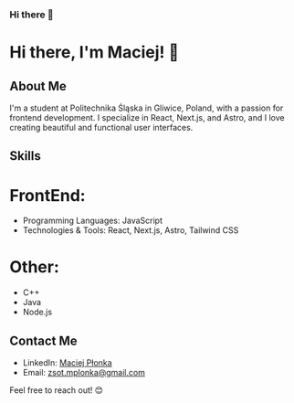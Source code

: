 ### Hi there 👋

# Hi there, I'm Maciej! 👋

## About Me

I'm a student at Politechnika Śląska in Gliwice, Poland, with a passion for frontend development. I specialize in React, Next.js, and Astro, and I love creating beautiful and functional user interfaces.

## Skills

# FrontEnd:
- Programming Languages: JavaScript
- Technologies & Tools: React, Next.js, Astro, Tailwind CSS

# Other:
- C++
- Java
- Node.js

## Contact Me

- LinkedIn: [Maciej Płonka](https://www.linkedin.com/in/maciej-p%C5%82onka-25a9b9299/)
- Email: [zsot.mplonka@gmail.com](mailto:zsot.mplonka@gmail.com)

Feel free to reach out! 😊

